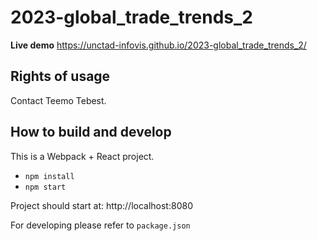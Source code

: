 # 2023-global_trade_trends_2

**Live demo** https://unctad-infovis.github.io/2023-global_trade_trends_2/

## Rights of usage

Contact Teemo Tebest.

## How to build and develop

This is a Webpack + React project.

* `npm install`
* `npm start`

Project should start at: http://localhost:8080

For developing please refer to `package.json`